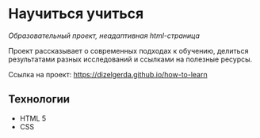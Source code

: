 # Научиться учиться
*Образовательный проект, неадаптивная html-страница*

Проект рассказывает о современных подходах к обучению, делиться результатами разных исследований и ссылками на полезные ресурсы. 

Ссылка на проект: https://dizelgerda.github.io/how-to-learn

## Технологии
* HTML 5
* CSS
